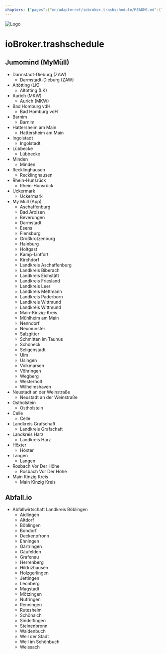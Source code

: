 ```yaml
---
chapters: {"pages":{"en/adapterref/iobroker.trashschedule/README.md":{"title":{"en":"ioBroker.trashschedule"},"content":"en/adapterref/iobroker.trashschedule/README.md"},"en/adapterref/iobroker.trashschedule/providers.md":{"title":{"en":"ioBroker.trashschedule"},"content":"en/adapterref/iobroker.trashschedule/providers.md"},"en/adapterref/iobroker.trashschedule/blockly.md":{"title":{"en":"ioBroker.trashschedule"},"content":"en/adapterref/iobroker.trashschedule/blockly.md"},"en/adapterref/iobroker.trashschedule/faq.md":{"title":{"en":"ioBroker.trashschedule"},"content":"en/adapterref/iobroker.trashschedule/faq.md"},"en/adapterref/iobroker.trashschedule/javascript.md":{"title":{"en":"ioBroker.trashschedule"},"content":"en/adapterref/iobroker.trashschedule/javascript.md"}}}
---
```

![Logo](../../admin/trashschedule.png)

# ioBroker.trashschedule

## Jumomind (MyMüll)

- Darmstadt-Dieburg (ZAW)
	- Darmstadt-Dieburg (ZAW)
- Altötting (LK)
	- Altötting (LK)
- Aurich (MKW)
	- Aurich (MKW)
- Bad Homburg vdH
	- Bad Homburg vdH
- Barnim
	- Barnim
- Hattersheim am Main
	- Hattersheim am Main
- Ingolstadt
	- Ingolstadt
- Lübbecke
	- Lübbecke
- Minden
	- Minden
- Recklinghausen
	- Recklinghausen
- Rhein-Hunsrück
	- Rhein-Hunsrück
- Uckermark
	- Uckermark
- My Müll (App)
	- Aschaffenburg
	- Bad Arolsen
	- Beverungen
	- Darmstadt
	- Esens
	- Flensburg
	- Großkrotzenburg
	- Hainburg
	- Holtgast
	- Kamp-Lintfort
	- Kirchdorf
	- Landkreis Aschaffenburg
	- Landkreis Biberach
	- Landkreis Eichstätt
	- Landkreis Friesland
	- Landkreis Leer
	- Landkreis Mettmann
	- Landkreis Paderborn
	- Landkreis Wittmund
	- Landkreis Wittmund
	- Main-Kinzig-Kreis
	- Mühlheim am Main
	- Nenndorf
	- Neumünster
	- Salzgitter
	- Schmitten im Taunus
	- Schöneck
	- Seligenstadt
	- Ulm
	- Usingen
	- Volkmarsen
	- Vöhringen
	- Wegberg
	- Westerholt
	- Wilhelmshaven
- Neustadt an der Weinstraße
	- Neustadt an der Weinstraße
- Ostholstein
	- Ostholstein
- Celle
	- Celle
- Landkreis Grafschaft
	- Landkreis Grafschaft
- Landkreis Harz
	- Landkreis Harz
- Höxter
	- Höxter
- Langen
	- Langen
- Rosbach Vor Der Höhe
	- Rosbach Vor Der Höhe
- Main Kinzig Kreis
	- Main Kinzig Kreis

## Abfall.io

- Abfallwirtschaft Landkreis Böblingen
	- Aidlingen
	- Altdorf
	- Böblingen
	- Bondorf
	- Deckenpfronn
	- Ehningen
	- Gärtringen
	- Gäufelden
	- Grafenau
	- Herrenberg
	- Hildrizhausen
	- Holzgerlingen
	- Jettingen
	- Leonberg
	- Magstadt
	- Mötzingen
	- Nufringen
	- Renningen
	- Rutesheim
	- Schönaich
	- Sindelfingen
	- Steinenbronn
	- Waldenbuch
	- Weil der Stadt
	- Weil im Schönbuch
	- Weissach
